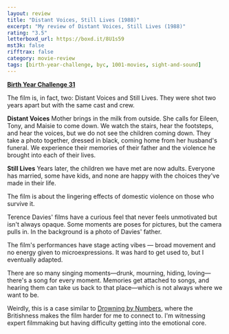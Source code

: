 ```yaml
---
layout: review
title: "Distant Voices, Still Lives (1988)"
excerpt: "My review of Distant Voices, Still Lives (1988)"
rating: "3.5"
letterboxd_url: https://boxd.it/8U1s59
mst3k: false
rifftrax: false
category: movie-review
tags: [birth-year-challenge, byc, 1001-movies, sight-and-sound]
---
```


<b><a href="https://boxd.it/sWI7Y/detail" target="_blank" rel="noopener">Birth Year Challenge 31</a></b>

The film is, in fact, two: Distant Voices and Still Lives. They were shot two years apart but with the same cast and crew.

<b>Distant Voices</b>
Mother brings in the milk from outside. She calls for Eileen, Tony, and Maisie to come down. We watch the stairs, hear the footsteps, and hear the voices, but we do not see the children coming down. They take a photo together, dressed in black, coming home from her husband's funeral. We experience their memories of their father and the violence he brought into each of their lives.

<b>Still Lives</b>
Years later, the children we have met are now adults. Everyone has married, some have kids, and none are happy with the choices they've made in their life.

The film is about the lingering effects of domestic violence on those who survive it.

Terence Davies' films have a curious feel that never feels unmotivated but isn't always opaque. Some moments are poses for pictures, but the camera pulls in. In the background is a photo of Davies' father.

The film's performances have stage acting vibes — broad movement and no energy given to microexpressions. It was hard to get used to, but I eventually adapted.

There are so many singing moments—drunk, mourning, hiding, loving—there's a song for every moment. Memories get attached to songs, and hearing them can take us back to that place—which is not always where we want to be.

Weirdly, this is a case similar to <a href="https://boxd.it/8TXNkh" target="_blank" rel="noopener">Drowning by Numbers</a>, where the Britishness makes the film harder for me to connect to. I'm witnessing expert filmmaking but having difficulty getting into the emotional core.
